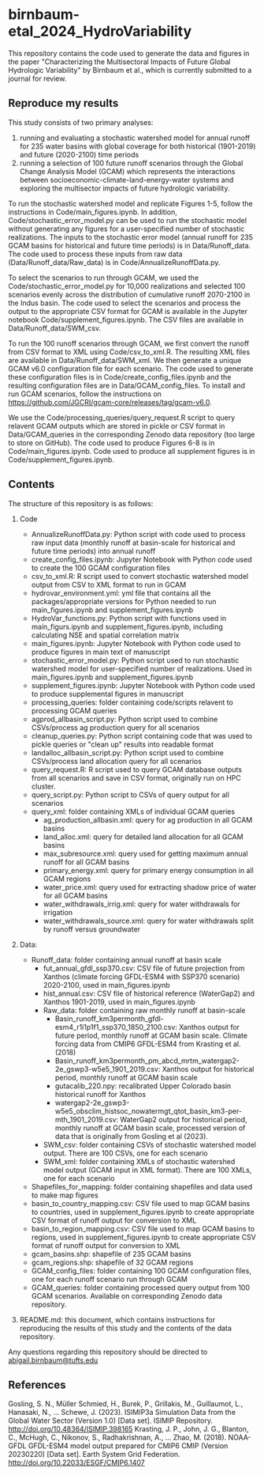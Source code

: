 # birnbaum-etal_2024_HydroVariability
This repository contains the code used to generate the data and figures in the paper "Characterizing the Multisectoral Impacts of Future Global Hydrologic Variability" by Birnbaum et al., which is currently submitted to a journal for review.

## Reproduce my results
This study consists of two primary analyses:
1. running and evaluating a stochastic watershed model for annual runoff for 235 water basins with global coverage for both historical (1901-2019) and future (2020-2100) time periods
2. running a selection of 100 future runoff scenarios through the Global Change Analysis Model (GCAM) which represents the interactions between socioeconomic-climate-land-energy-water systems and exploring the multisector impacts of future hydrologic variability.

To run the stochastic watershed model and replicate Figures 1-5, follow the instructions in Code/main_figures.ipynb. In addition, Code/stochastic_error_model.py can be used to run the stochastic model without generating any figures for a user-specified number of stochastic realizations. The inputs to the stochastic error model (annual runoff for 235 GCAM basins for historical and future time periods) is in Data/Runoff_data. The code used to process these inputs from raw data (Data/Runoff_data/Raw_data) is in Code/AnnualizeRunoffData.py.

To select the scenarios to run through GCAM, we used the Code/stochastic_error_model.py for 10,000 realizations and selected 100 scenarios evenly across the distribution of cumulative runoff 2070-2100 in the Indus basin. The code used to select the scenarios and process the output to the appropriate CSV format for GCAM is available in the Jupyter notebook Code/supplement_figures.ipynb. The CSV files are available in Data/Runoff_data/SWM_csv.

To run the 100 runoff scenarios through GCAM, we first convert the runoff from CSV format to XML using Code/csv_to_xml.R. The resulting XML files are available in Data/Runoff_data/SWM_xml. We then generate a unique GCAM v6.0 configuration file for each scenario. The code used to generate these configuration files is in Code/create_config_files.ipynb and the resulting configuration files are in Data/GCAM_config_files. To install and run GCAM scenarios, follow the instructions on https://github.com/JGCRI/gcam-core/releases/tag/gcam-v6.0.

We use the Code/processing_queries/query_request.R script to query relavent GCAM outputs which are stored in pickle or CSV format in Data/GCAM_queries in the corresponding Zenodo data repository (too large to store on GitHub). The code used to produce Figures 6-8 is in Code/main_figures.ipynb. Code used to produce all supplement figures is in Code/supplement_figures.ipynb.

## Contents
The structure of this repository is as follows:
1. Code
   *  AnnualizeRunoffData.py: Python script with code used to process raw input data (monthly runoff at basin-scale for historical and future time periods) into annual runoff
   *  create_config_files.ipynb: Jupyter Notebook with Python code used to create the 100 GCAM configuration files
   *  csv_to_xml.R: R script used to convert stochastic watershed model output from CSV to XML format to run in GCAM
   *  hydrovar_environment.yml: yml file that contains all the packages/appropriate versions for Python needed to run main_figures.ipynb and supplement_figures.ipynb
   *  HydroVar_functions.py: Python script with functions used in main_figurs.ipynb and supplement_figures.ipynb, including calculating NSE and spatial correlation matrix
   *  main_figures.ipynb: Jupyter Notebook with Python code used to produce figures in main text of manuscript
   *  stochastic_error_model.py: Python script used to run stochastic watershed model for user-specified number of realizations. Used in main_figures.ipynb and supplement_figures.ipynb
   *  supplement_figures.ipynb: Jupyter Notebook with Python code used to produce supplemental figures in manuscript
   *  processing_queries: folder containing code/scripts relavent to processing GCAM queries
     - agprod_allbasin_script.py: Python script used to combine CSVs/process ag production query for all scenarios
     - cleanup_queries.py: Python script containing code that was used to pickle queries or "clean up" results into readable format
     - landalloc_allbasin_script.py: Python script used to combine CSVs/process land allocation query for all scenarios
     - query_request.R: R script used to query GCAM database outputs from all scenarios and save in CSV format, originally run on HPC cluster.
     - query_script.py: Python script to CSVs of query output for all scenarios
     - query_xml: folder containing XMLs of individual GCAM queries
         - ag_production_allbasin.xml: query for ag production in all GCAM basins
         - land_alloc.xml: query for detailed land allocation for all GCAM basins
         - max_subresource.xml: query used for getting maximum annual runoff for all GCAM basins
         - primary_energy.xml: query for primary energy consumption in all GCAM regions
         - water_price.xml: query used for extracting shadow price of water for all GCAM basins
         - water_withdrawals_irrig.xml: query for water withdrawals for irrigation
         - water_withdrawals_source.xml: query for water withdrawals split by runoff versus groundwater
     
2. Data:
   * Runoff_data: folder containing annual runoff at basin scale
     - fut_annual_gfdl_ssp370.csv: CSV file of future projection from Xanthos (climate forcing GFDL-ESM4 with SSP370 scenario) 2020-2100, used in main_figures.ipynb
     - hist_annual.csv: CSV file of historical reference (WaterGap2) and Xanthos 1901-2019, used in main_figures.ipynb
     - Raw_data: folder containing raw monthly runoff at basin-scale
       - Basin_runoff_km3permonth_gfdl-esm4_r1i1p1f1_ssp370_1850_2100.csv: Xanthos output for future period, monthly runoff at GCAM basin scale. Climate forcing data from CMIP6 GFDL-ESM4 from Krasting et al. (2018)
       - Basin_runoff_km3permonth_pm_abcd_mrtm_watergap2-2e_gswp3-w5e5_1901_2019.csv: Xanthos output for historical period, monthly runoff at GCAM basin scale
       - gutacalib_220.npy: recalibrated Upper Colorado basin historical runoff for Xanthos
       - watergap2-2e_gswp3-w5e5_obsclim_histsoc_nowatermgt_qtot_basin_km3-per-mth_1901_2019.csv: WaterGap2 output for historical period, monthly runoff at GCAM basin scale, processed version of data that is originally from Gosling et al (2023).
     - SWM_csv: folder containing CSVs of stochastic watershed model output. There are 100 CSVs, one for each scenario
     - SWM_xml: folder containing XMLs of stochastic watershed model output (GCAM input in XML format). There are 100 XMLs, one for each scenario
   *  Shapefiles_for_mapping: folder containing shapefiles and data used to make map figures
     - basin_to_country_mapping.csv: CSV file used to map GCAM basins to countries, used in supplement_figures.ipynb to create appropriate CSV format of runoff output for conversion to XML
     - basin_to_region_mapping.csv: CSV file used to map GCAM basins to regions, used in supplement_figures.ipynb to create appropriate CSV format of runoff output for conversion to XML
     - gcam_basins.shp: shapefile of 235 GCAM basins
     - gcam_regions.shp: shapefile of 32 GCAM regions
   *  GCAM_config_files: folder containing 100 GCAM configuration files, one for each runoff scenario run through GCAM
   *  GCAM_queries: folder containing processed query output from 100 GCAM scenarios. Available on corresponding Zenodo data repository.

3. README.md: this document, which contains instructions for reproducing the results of this study and the contents of the data repository.

Any questions regarding this repository should be directed to abigail.birnbaum@tufts.edu

## References
Gosling, S. N., Müller Schmied, H., Burek, P., Grillakis, M., Guillaumot, L., Hanasaki, N., … Schewe, J. (2023). ISIMIP3a Simulation Data from the Global Water Sector (Version 1.0) [Data set]. ISIMIP Repository. http://doi.org/10.48364/ISIMIP.398165
Krasting, J. P., John, J. G., Blanton, C., McHugh, C., Nikonov, S., Radhakrishnan, A., … Zhao, M. (2018). NOAA-GFDL GFDL-ESM4 model output prepared for CMIP6 CMIP (Version 20230220) [Data set]. Earth System Grid Federation. http://doi.org/10.22033/ESGF/CMIP6.1407
